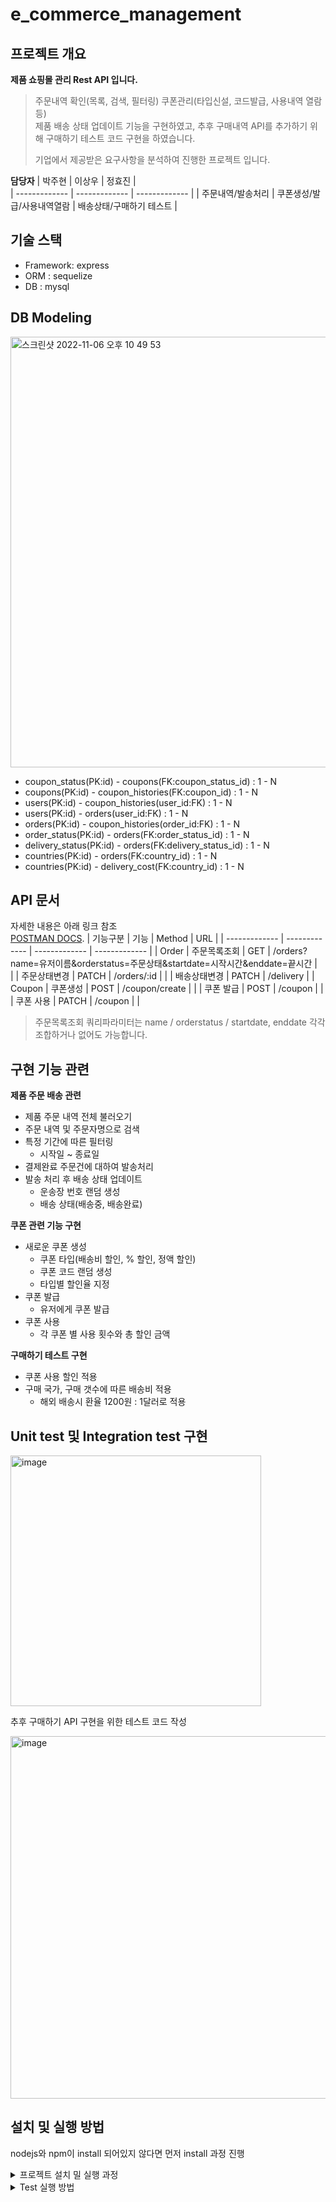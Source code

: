 # e_commerce_management
## 프로젝트 개요

**제품 쇼핑몰 관리 Rest API 입니다.**

> 주문내역 확인(목록, 검색, 필터링) 쿠폰관리(타입신설, 코드발급, 사용내역 열람 등)<br> 
제품 배송 상태 업데이트 기능을 구현하였고, 추후 구매내역 API를 추가하기 위해 구매하기 테스트 코드 구현을 하였습니다.
>
>기업에서 제공받은 요구사항을 분석하여 진행한 프로젝트 입니다.
>
**담당자**
| 박주현  | 이상우 | 정효진 |  
| ------------- | ------------- | ------------- |
| 주문내역/발송처리 | 쿠폰생성/발급/사용내역열람 | 배송상태/구매하기 테스트 |  

## 기술 스택
- Framework: express
- ORM : sequelize
- DB : mysql

## DB Modeling
<img width="689" alt="스크린샷 2022-11-06 오후 10 49 53" src="https://user-images.githubusercontent.com/70467297/200174677-8f99e4aa-3cdb-4377-80df-546ec001e17c.png">

- coupon_status(PK:id) - coupons(FK:coupon_status_id) : 1 - N
- coupons(PK:id) - coupon_histories(FK:coupon_id) : 1 - N
- users(PK:id) - coupon_histories(user_id:FK) : 1 - N
- users(PK:id) - orders(user_id:FK) : 1 - N
- orders(PK:id) - coupon_histories(order_id:FK) : 1 - N
- order_status(PK:id) - orders(FK:order_status_id) : 1 - N
- delivery_status(PK:id) - orders(FK:delivery_status_id) : 1 - N
- countries(PK:id) - orders(FK:country_id) : 1 - N
- countries(PK:id) - delivery_cost(FK:country_id) : 1 - N 


## API 문서
자세한 내용은 아래 링크 참조<br>
[POSTMAN DOCS](https://documenter.getpostman.com/view/11539438/2s8YRnkWiD#8b0f3499-8cba-4187-8711-17946a6c572a).
| 기능구분  | 기능  | Method | URL | 
| ------------- | ------------- | ------------- | ------------- | 
| Order | 주문목록조회 | GET | /orders?name=유저이름&orderstatus=주문상태&startdate=시작시간&enddate=끝시간  |                 
|  | 주문상태변경 | PATCH | /orders/:id  | 
|  | 배송상태변경 | PATCH  | /delivery  |
| Coupon |  쿠폰생성  | POST | /coupon/create  | 
|  | 쿠폰 발급 | POST  | /coupon |
|  | 쿠폰 사용 | PATCH  | /coupon |  |

 > 주문목록조회 쿼리파라미터는 name / orderstatus / startdate, enddate 각각 조합하거나 없어도 가능합니다.

## 구현 기능 관련
<b>제품 주문 배송 관련 </b>
- 제품 주문 내역 전체 불러오기
- 주문 내역 및 주문자명으로 검색
- 특정 기간에 따른 필터링
    - 시작일 ~ 종료일
- 결제완료 주문건에 대하여 발송처리
- 발송 처리 후 배송 상태 업데이트
    - 운송장 번호 랜덤 생성
    - 배송 상태(배송중, 배송완료)

<b>쿠폰 관련 기능 구현</b>
- 새로운 쿠폰 생성
    - 쿠폰 타입(배송비 할인, % 할인, 정액 할인)
    - 쿠폰 코드 랜덤 생성
    - 타입별 할인율 지정
- 쿠폰 발급
    - 유저에게 쿠폰 발급
- 쿠폰 사용
    - 각 쿠폰 별 사용 횟수와 총 할인 금액
    
<b>구매하기 테스트 구현</b>
- 쿠폰 사용 할인 적용
- 구매 국가, 구매 갯수에 따른 배송비 적용
    - 해외 배송시 환율 1200원 : 1달러로 적용


## Unit test 및 Integration test 구현
<img width="401" alt="image" src="https://user-images.githubusercontent.com/55984573/200171119-540f214a-cac5-4f74-90f1-d44cb886f0a9.png">

추후 구매하기 API 구현을 위한 테스트 코드 작성

<img width="580" alt="image" src="https://user-images.githubusercontent.com/55984573/200184748-9f513213-cc28-4f91-a9e4-0802406dd14a.png">

## 설치 및 실행 방법
nodejs와 npm이 install 되어있지 않다면 먼저 install 과정 진행
<details>
    <summary> 프로젝트 설치 밀 실행 과정</summary>

<b>1. 프로젝트 clone 및 디렉토리 이동</b>
```bash
git clone https://github.com/PreOnboarding-Team-F/community_service.git
cd community_service
```
<b>2. .env 파일 생성</b>
```bash
PORT=
DB_HOST=
DB_USERNAME=
DB_PASSWORD=
DB_NAME=commerce
DB=mysql
DB_SYNC=false
```
<b>3. node package 설치</b>
```javascript
npm install
```
<b>4. 서버 실행</b>
```javascript
npm start
```
</details>

<details>
    <summary>Test 실행 방법</summary>
    
<b>1. .env.test 파일 생성</b>
```bash
PORT=
DB_HOST=
DB_USERNAME=
DB_PASSWORD=
DB_NAME=test_commerce
DB=mysql
DB_SYNC=true
```
<b>2. test 실행</b>
```javascript
npm run test
```
</details>



